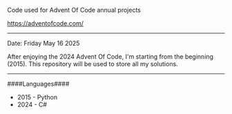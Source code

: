 Code used for Advent Of Code annual projects

https://adventofcode.com/

---

Date: Friday May 16 2025

After enjoying the 2024 Advent Of Code, I'm starting from the beginning (2015). This repository will be used to store all my solutions.

---

####Languages####

- 2015 - Python
- 2024 - C#
